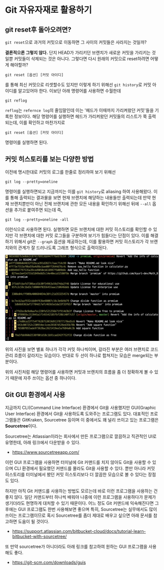 # Git 자유자재로 활용하기

## git reset후 돌아오려면?

`git reset`으로 과거의 커밋으로 이동하면 그 사이의 커밋들은 사라지는 것일까?

**결론적으론 그렇지 않다.** 단지 HEAD가 가리키던 브랜치가 새로운 커밋을 가리키는 것일뿐 커밋들이 삭제되는 것은 아니다. 그렇다면 다시 원래의 커밋으로 reset하려면 어떻게 해야할까?

```
git reset [옵션] [커밋 아이디]
```

를 통해 최신 커밋으로 리셋할수도 있지만 이렇게 하기 위해선 `git history`로 커밋 아이디를 알고있어야 한다. 이보단 아래 명령어를 사용하면 수월한데

```
git reflog
```

`reflog`는 `refernce log`의 줄임말인데 이는 '헤드가 이때까지 가리켜왔던 커밋'들을 기록한 정보이다. 해당 명령어를 실행하면 헤드가 가리켜왔던 커밋들의 리스트가 쭉 출력되는데, 이를 확인하고 마찬가지로

```
git reset [옵션] [커밋 아이디]
```

명령어를 실행하면 된다.

## 커밋 히스토리를 보는 다양한 방법

이전에 명시한대로 커밋의 로그를 한줄로 정리하여 보기 위해선

```
git log --pretty=oneline
```

명령어를 실행하면되고 지금까지는 이를 `git history`로 aliasing 하여 사용해왔다. 이를 통해 출력되는 결과물을 보면 현재 브랜치에 해댱하는 내용들만 출력되는데 만약 현재 브랜치뿐만이 아닌 전체 브랜치에 관한 모든 내용을 확인하기 위해선 뒤에 `--all` 옵션을 추가로 붙여주면 되는데 즉,

```
git log --pretty=oneline -all
```

이런식으로 사용하면 된다. 실행하면 모든 브랜치에 대한 커밋 히스토리를 확인할 수 있지만 각 브랜치에 대한 커밋 로그들을 구분하여 보기가 힘들다는 단점이 있다. 이를 해결하기 위해서 git은 `--graph` 옵션을 제공하는데, 이를 활용하면 커밋 히스토리가 각 브랜치와의 관계가 잘 드러나도록 그래프 형식으로 출력이된다.

<img src = "./image1.png">

위의 사진을 보면 별표 하나가 각각 커밋 하나씩이며, 갈라진 부분은 여러 브랜치로 코드 관리 흐름이 갈라지는 모습이다. 반대로 두 선이 하나로 합쳐지는 모습은 merge되는 부분이다.

위의 사진처럼 해당 명령어를 사용하면 커밋과 브랜치의 흐름을 좀 더 정확하게 볼 수 있기 때문에 자주 쓰이는 옵션 중 하나이다.

## Git GUI 환경에서 사용

지금까지 CLI(Command Line Interface) 환경에서 Git을 사용했지만
GUI(Graphic User Interface) 환경에서 Git을 사용하도록 도와주는 프로그램도 있다. 대표적인 프로그램들은 GitKraken, Sourcetree 등이며 이 중에서도 꽤 널리 쓰이고 있는 프로그램은 **Sourcetree**이다.

Sourcetree는 Atlassian이라는 회사에서 만든 프로그램으로 깔끔하고 직관적인 UI로 유명한데, 아래 링크에서 다운받을 수 있다.

- https://www.sourcetreeapp.com/

이런 GUI 프로그램을 사용하면 터미널에 Git 커맨드를 치지 않아도 Git을 사용할 수 있으며 CLI 환경에서 필요했던 커맨드를 몰라도 Git을 사용할 수 있다. 뿐만 아니라 커밋 히스토리를 터미널에서 봤던 커밋 히스토리보다 더 깔끔한 모습으로 볼 수 있다는 장점도 있다.

하지만 아직 Git 커맨드를 사용하는 방법도 모르는데 바로 이런 프로그램을 사용하는 건 좋지 않다. 일단 커맨드부터 하나씩 배워야 나중에 이런 프로그램을 사용하다가 문제가 생기더라도 현명하게 대처할 수 있기 때문이다.
어느 정도 Git 커맨드에 익숙해진다면 그 후에는 GUI 프로그램도 한번 사용해보면 좋으며 특히, Sourcetree는 실무에서도 많이 쓰이는 프로그램이므로 혹시 Sourcetree를 좀더 제대로 배우고 싶으면 아래 문서를 참고하면 도움이 될 것이다.

- https://support.atlassian.com/bitbucket-cloud/docs/tutorial-learn-bitbucket-with-sourcetree/

또 만약 sourcetree가 아니더라도 아래 링크를 참고하여 원하는 GUI 프로그램을 사용해도 좋다.

- https://git-scm.com/downloads/guis
